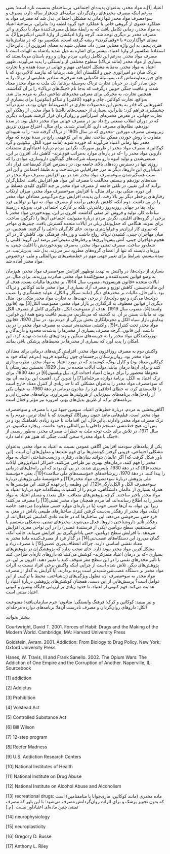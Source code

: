   اعتیاد [1]به مواد مخدر، به‌عنوان پدیده‌ای اجتماعی، برساخته‌ای به‌نسبت تازه است؛ یعنی به‌رغم اینکه مصرف مخدرهای روان‌گردان، سابقه‌ای چندهزار ساله دارد، مصرف و سوءمصرف مواد مخدر تنها زمانی به مشکلی اجتماعی بدل شد که مصرف مواد به عملکرد عضوی از گروهی خاص یا عملکرد خود گروه لطمه زد؛ بنابراین، برساختۀ اعتیاد به مواد مخدر، زمانی تکامل یافت که به رابطۀ متقابل مصرف‌کنندۀ مواد با دیگری و اثر مصرف مخدر بر دیگری توجه شد. گرچه واژۀ ادیکشن از واژۀ لاتینی ادیکتوس[2]، به معنای «واگذاردن» یا «وقف‌کردن» ریشه گرفته است، شکسپیر بود که در نمایش‌نامۀ هنری پنجم، به این واژه معنایی مدرن داد، معنایی شبیه به معنای امروزین آن. بااین‌حال، استفادۀ شکسپیر از واژۀ اعتیاد، بیشتر برای اشاره به میل شدید پادشاه به الهیات است تا مصرف مواد مخدر. به‌رغم این تکامل زبانی، مردم یونان و روم باستان می‌دانستند که بسیاری از مواد مخدر (مانند تریاک) سطوح مختلفی از وابستگی را پدید می‌آورند. ظهور اعتیاد به مواد مخدر، به‌مثابۀ مشکل اجتماعی مهم و جهانی در سدۀ هفده و با تجارت تریاک میان دو امپراتوری چین و انگلستان آغاز شد. بریتانیا که نیازمند کالایی بود که با چای چین معاوضه‌اش کند، به‌وسیلۀ «کمپانی هند شرقی»، مقادیر عظیمی از تریاک را به چین صادر کرد. در جریان تجارت تریاک به‌وسیلۀ بریتانیا، یک ملت به مواد مخدر معتاد شدند و عاقبت جنگی خونین درگرفت که به‌جا نام «جنگ‌های تریاک» را بر آن گذاشتند. همچنین تجارت، به محرکی برای معرفی مخدرهای شاخص دیگر به مردم بدل شد. به‌واقع، تجارت کوکائین، چای و قهوه (کافئین) و تنباکو (نیکوتین) برای بسیاری از کشورهایی که قادر به پخش این محصولات تجاری در اقصی‌نقاط جهان بودند، منبع درآمد چشمگیری فراهم کرد؛ بنابراین، بسیاری از جمعیت‌های ناآشنا با مواد مخدر، از رهگذر این تجارت جهانی، در معرض مخدرهای اسرارآمیز و روان‌گردان قرار گرفتند.تغییرات دیگری که در دوران انقلاب صنعتی رخ داد نیز در مصرف جهانی مواد مخدر دخیل بود. در سدۀ نوزدهم، نظام‌های مصرف دارو، کارآمدتر شدند. برای مثال، اختراع سوزن تزریق زیرپوستی مصرف مورفین -مخدری که در سال 1805 از تریاک گرفته شد- را به شیوه‌ای متفاوت با روش خوردن ممکن ساخت. نظر به این کژفهمی رایج در سدۀ نوزده که مواد مخدر تنها زمانی اعتیاد می‌آورند که خورده شوند (مانند مورد الکل، نیکوتین و گرد کوکائین)، مصرف مواد مخدر از طریق سورنگ، نگرانی مردم دربارۀ اعتیادآوری مشتقات دارویی مواد مخدر را -که در پاره‌ای موارد به‌مراتب قوی‌ترند- کاهش داد. افزون بر این، صنعتی‌شدن و تولید انبوه دارو به‌وسیله شرکت‌های گوناگون داروسازی، موادی را که روزی تنها در دسترس رده‌های بالای جامعه بود، در دسترس افراد کم‌بضاعت قرار داد. اعتیادآوری این داروها، دیگر نه مرز جغرافیایی می‌شناخت و نه طبقۀ اجتماعی و این امر سبب همه‌گیرشدن سوءمصرف مواد مخدر شد.در پی افزایش مصرف مواد مخدر در سده‌های نوزدهم و بیستم، مخالفت با مصرف این مواد هم افزایش یافت. تحلیل‌گران برآنند که این تغییر، در تلقی جامعه از مصرف مواد مخدر بر چند الگوی کلیدی مسلط بر این دوره، متکی بود. برای مثال، با افزایش سوءمصرف مواد مخدر، میزان ارتکاب رفتارهای پرخطر دیگر نیز بالا رفت. این پدیده، افزایش نرخ مرگ‌ومیر معتادان مواد مخدر را در پی داشت. دوم آنکه، کاهش بازدهی برآمده از مصرف مواد، نه تنها بر توانایی فرد برای بقا در جهانی روز‌به‌روز رقابتی‌تر، بلکه بر کارکرد اجتماعی فرد، به‌ویژه درزمینۀ ساعات کار، تولید و فروش اثر منفی گذاشت. افزون بر این، پیوندخوردن مواد مخدر با برخی از گروه‌های اقلیتی، نگرش مردم دربارۀ مقبولیت اجتماعی آن‌ها را دگرگون ساخت. برای نمونه، هنگامی که حمل‌ونقل ریلی در ایالات‌ متحده گسترش یافت، چینی‌های مهاجر که نیروی کار ارزان‌تر و فراوان‌تری بودند، جای کارگران داخلی را گرفتند. همچنین، در میان مهاجران چینی، کشیدن تریاک رواج داشت و ورزه‌ای فرهنگی بود. کاهش کار در اثر هجوم مهاجران چینی، آتش پیش‌داوری‌ها و رفتارهای تبعیض‌آمیز برضد این گروه اقلیتی را شعله‌ور ساخت. مصرف تفننی مواد مخدر، به‌صرف پیوندخوردنش با اقلیت چینی، به ورزه‌ای ناپسند که تنها از اعضای گروه‌های مطرود سر می‌زند، بدل شد. بدین‌ترتیب، در سدۀ بیستم، شرایط برای تغییر جهتی مهم در خط‌مشی‌های بین‌المللی و ملی، درخصوص مواد مخدر آماده شد. 

بسیاری از دولت‌ها، در واکنش به تهدید نوظهور افزایش سوءمصرف مواد مخدر، هم‌زمان به وضع قوانین تحدیدکننده و ممنوع‌کنندۀ مواد مخدر، مبادرت ورزیدند. برای مثال، در ایالات‌ متحده «قانون هریسون»، مصوب سال 1914، بر مخدرها مالیات بست. هدف از این مالیات‌بستن، کاهش توزیع و مصرف آزاد بسیاری از مواد مخدر مانند کوکائین و تریاک بود. بااین‌حال، مالیات بر مخدرهای دیگر (مانند سیگار و الکل)، عواید چشمگیری را نصیب دولت‌ها می‌کرد و نفع دولت‌ها، از برخی جهت‌ها، به تجارت مواد مخدر متکی بود. مثال دیگری از قوانین معطوف به اثرگذاری بر بازار مواد مخدر، ممنوعیت الکل[3] بود (قانون ولستد[4]، مصوب سال 1919). هدف از ممنوعیت الکل، جلوگیری کامل از مصرف الکل بود، نه مالیات بستن بر آن. به گذشته که می‌نگریم، می‌بینیم عاقبت وضع همۀ این قوانین، پیدایش بازار سیاه الکل و مجرم‌انگاری بخش بزرگی از مردم بود. در سال 1970، «قانون مواد مخدر تحت کنترل»[5]، واکنشی سنجیده‌تر نسبت به مصرف مواد مخدر را در پی داشت. این قانون، گرچه مصرف بسیاری از مخدرها را به‌شدت محدود و دارندگان و توزیع‌کنندگان مواد مخدر را به جریمه‌های سنگین و زندان‌های بلندمدت تهدید کرد، این امکان را پدید آورد که بسیاری از مخدرها در محیط‌های پزشکی باقی بمانند.

 واکنش دوم به مصرف روزافزون مواد مخدر، افزایش گزینه‌های درمانی برای معتادان مواد مخدر بود. روان‌پزشکان برجسته‌ای چون زیگموند فروید (به‌رغم اینکه خود به کوکائین معتاد بود) و کارل یونگ، کوشیدند که در مورد اعتیاد به مواد مخدر، نظریه‌پردازی کنند و برای آن‌ها درمان بیابند. دولت ایالات‌ متحده در سال 1929، نخستین بیمارستان یا محوطۀ محصور را برای درمان اعتیاد احداث کرد. بیل ویلسون[6] در دهۀ 1930، برای ترک اعتیاد به الکل، برنامۀ دوازده مرحله‌ای[7] را تدوین کرد. اهمیت این برنامه، آن بود که سوءمصرف مواد مخدر را به‌عنوان مشکلی که تا حد زیادی از کنترل معتاد خارج است را قالب‌بندی کرد، نه خطای اخلاقی فرد را. متادون درمانی در دهۀ 1960، به عنوان یکی از راه‌حل‌های برنامه‌های سم‌زدایی از هروئینی‌ها سربرآورد. برنامه‌های مخدرزدایی و برنامه‌های ترک، از طریق بدیل‌های بهتر، امروزه نیز مؤثر و فعال است. 

آگاهی‌بخشی به مردم، دربارۀ خطرهای اعتیاد، سومین جبهۀ نبرد با مصرف و سوءمصرف مواد مخدر است. فیلم‌هایی مانند جنون ریفر[8]، کوشیدند که با ایجاد ترس، مردم را به ترک مصرف مواد مخدر وادارند. بااین‌حال، این اقدامات تا حدود زیادی ناهماهنگ بود و در پس آن، هیچ خط‌مشی منسجم داخلی یا بین‌المللی وجود نداشت. ریچارد نیکسون، در سال 1971، در تلاش برای جلب توجه ملت به خطرات مصرف مخدر، به‌طور رسمی از «جنگ با مواد مخدر» سخن گفت، جنگی که هنوز هم ادامه دارد.

 یکی از پیامدهای سودمند افزایش آگاهی عمومی نسبت به اعتیاد به مواد مخدر، به‌عنوان مشکلی اجتماعی، فزونی گرفتن کوشش‌ها برای فهم علت‌ها و معلول‌های آن است. [این باور شکل گرفت که] اگر عالمان بتوانند بنیان‌های رفتاری و زیست‌شناختی اعتیاد به مواد مخدر را فهم کنند، درمان‌های بهتری نیز طراحی می‌کنند. «مراکز اعتیادپژوهی ایالات‌ متحده»[9] که در دهۀ 1930، پایه‌ریزی شدند، در پی آن بودند که این راه‌حل‌های درمانی را پیدا کنند. در دهۀ 1970، زیرشاخه‌های «مؤسسه‌های ملی سلامت»[10]، یعنی «مؤسسۀ ملی پژوهش دربارۀ سوءمصرف مواد مخدر»[11] و «مؤسسۀ ملی پژوهش دربارۀ سوءمصرف الکل و الکل‌بارگی»[12]، این وظیفه را برعهده گرفتند. این مؤسس‌ها به همراه بسیاری از عالمان دانشگاهی، مردم را از کشفیات پیشگامانه خود دربارۀ اعتیاد به مواد مخدر باخبر ساختند. گرچه پژوهش‌های متعاقب، علل متعدد و مسلم اعتیاد به مواد مخدر را به اطلاع رسانده‌اند، اما مردم همچنان مواد مخدرِ تفننی[13] را مصرف می‌کنند؛ زیرا این مواد، به آن‌ها حسی خوب (یا در پاره‌ای موارد حسی متفاوت) می‌دهند. خاصه اینکه، مواد مخدر از رهگذر به‌دست گرفتن کنترل ساختارهای طبیعی پاداش در مغز، به فرد حس سرخوشی می‌دهد. این ساختارها که در حالت عادی کمابیش غیرفعال‌اند، از رهگذر تأثیر داروشناختی داروها، فعال می‌شوند. مخدرهای تفننی، به‌شکلی مستقیم یا غیرمستقیم، سطح دوپامین (یکی از فرستندۀ عصبی) را در این نواحی مغزی افزایش می‌دهد. با افزایش سطح دوپامین، حس پاداش‌گیری نیز افزایش می‌یابد. جالب آنکه، گمان می‌رود این دستگاه‌های عصب‌تنی[14] در گذار فرد از مصرف‌کننده مادۀ مخدر به معتاد نقشی اساسی دارند، چراکه انعطاف‌پذیری عصبی[15] با مصرف زیاد و مشکل‌آفرین مواد مخدر پیوند دارد. جای تعجب ندارد که پژوهشگران در پژوهش‌های بسیاری -که بر درمان اعتیاد متمرکزند- کوشش می‌کنند که داروهای تازه‌ای طراحی کنند تا تأثیر مخدرهای تفننی را در این سطح مغز متوقف کنند یا تغییر دهند. افزون بر این، در پژوهش‌های دیگر، تلاش شده است از چرایی اینکه واکنش برخی افراد نسبت به اثرات مواد مخدر بر دستگاه عصب‌تنی شدیدتر است پرده بردارند. آیا گرایش به گذار از مصرف مواد مخدر به سوءمصرف آن، معلول ویژگی‌های ژن‌شناختی، محیط یا ترکیبی از این عوامل است؟ پرسش‌هایی از این دست، همچنان کوشش‌های پژوهشی دربارة اعتیاد را هدایت می‌کند. فهم کنونی از اعتیاد، تا حدود زیادی بر ارزیابی جایگاه پیشین و کنونی اعتیاد مبتنی است. 

و نیز ببینید: کوکائین و کرک؛ فرهنگ وابستگی؛ متادون؛ جرم سازمان‌یافته؛ ممنوعیت الکل؛ داروهای روان‌گردان و مصرف نادرست آن‌ها؛ برنامه‌های دوازده مرحله‌ای

بیشتر بخوانید

Courtwright, David T. 2001. Forces of Habit: Drugs and the Making of the Modern World. Cambridge, MA: Harvard University Press

Goldstein, Avram. 2001. Addiction: From Biology to Drug Policy. New York: Oxford University Press

Hanes, W. Travis, III and Frank Sanello. 2002. The Opium Wars: The Addiction of One Empire and the Corruption of Another. Naperville, IL: Sourcebook

 [1] addiction

[2] Addictus 

[3] Prohibition

 [4] Volstead Act 

[5] Controlled Substance Act

 [6] Bill Wilson 

[7] 12-step program

[8] Reefer Madness

[9] U.S. Addiction Research Centers 

[10] National Institutes of Health

 [11] National Institute on Drug Abuse 

[12] National Institute on Alcohol Abuse and Alcoholism

[13] recreational drugs: ماده مخدری (مانند کوکائین، ماری‌جوانا یا متامفتامین) است که بدون تجویز پزشک و برای اثرات روان‌گردانش مصرف می‌شود؛ با این باور که مصرف تفننی چنین ماده‌ای اعتیادآور نیست. [م.] 

[14] neurophysiology

 [15] neuroplasticity 

[16] Gregory D. Busse

[17] Anthony L. Riley

 

 